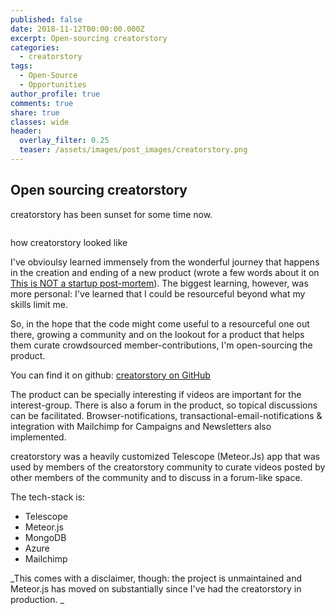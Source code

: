 ```yaml
---
published: false
date: 2018-11-12T00:00:00.000Z
excerpt: Open-sourcing creatorstory
categories:
  - creatorstory
tags:
  - Open-Source
  - Opportunities
author_profile: true
comments: true
share: true
classes: wide
header:
  overlay_filter: 0.25
  teaser: /assets/images/post_images/creatorstory.png
---
```

## Open sourcing creatorstory

creatorstory has been sunset for some time now. 

<p><img src="{{site.baseurl}}/assets/images/post_images/creatorstory.png" alt="" class="align-center" /></p>
<figcaption>how creatorstory looked like</figcaption>

I've obvioulsy learned immensely from the wonderful journey that happens in the creation and ending of a new product (wrote a few words about it on [This is NOT a startup post-mortem](https://www.eskinasy.com/hen/not-startup-post-mortem/ "NOT a startup post-mortem")). The biggest learning, however, was more personal: I've learned that I could be resourceful beyond what my skills limit me.

So, in the hope that the code might come useful to a resourceful one out there, growing a community and on the lookout for a product that helps them curate crowdsourced member-contributions, I'm open-sourcing the product. 

You can find it on github: [creatorstory on GitHub](https://github.com/creatorstory/creatorstory-app "creatorstory open source")

The product can be specially interesting if videos are important for the interest-group. There is also a forum in the product, so topical discussions can be facilitated. Browser-notifications, transactional-email-notifications & integration with Mailchimp for Campaigns and Newsletters also implemented.

creatorstory was a heavily customized Telescope (Meteor.Js) app that was used by members of the creatorstory community to curate videos posted by other members of the community and to discuss in a forum-like space.

The tech-stack is:

* Telescope
* Meteor.js
* MongoDB
* Azure
* Mailchimp

<p class="notice">
  _This comes with a disclaimer, though: the project is unmaintained and Meteor.js has moved on substantially since I've had the creatorstory in production. 
_
</p>

